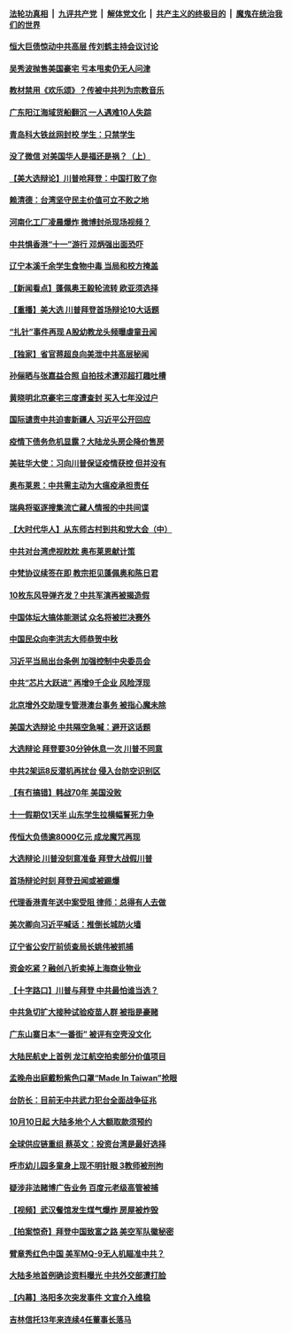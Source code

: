 ####  [法轮功真相](../../../../basic/blob/master/README.md?t=09301731) &nbsp;|&nbsp; [九评共产党](../../../../9ping.md/blob/master/README.md?t=09301731) &nbsp;|&nbsp; [解体党文化](../../../../jtdwh.md/blob/master/README.md?t=09301731)  &nbsp;|&nbsp; [共产主义的终极目的](../../../../gczydzjmd.md/blob/master/README.md?t=09301731) &nbsp;|&nbsp; [魔鬼在统治我们的世界](../../../../mgztzwmdsj.md/blob/master/README.md?t=09301731) 

#### [恒大巨债惊动中共高层 传刘鹤主持会议讨论](../pages/nsc413/n12441630.md?t=09301731) 

#### [吴秀波抛售美国豪宅 亏本甩卖仍无人问津](../pages/nsc413/n12440388.md?t=09301731) 

#### [教材禁用《欢乐颂》？传被中共列为宗教音乐](../pages/nsc413/n12441339.md?t=09301731) 

#### [广东阳江海域货船翻沉 一人遇难10人失踪](../pages/nsc413/n12441153.md?t=09301731) 

#### [青岛科大铁丝网封校 学生：只禁学生](../pages/nsc413/n12440726.md?t=09301731) 

#### [没了微信 对美国华人是福还是祸？（上）](../pages/nsc413/n12441101.md?t=09301731) 

#### [【美大选辩论】川普呛拜登：中国打败了你](../pages/nsc413/n12441196.md?t=09301731) 

#### [赖清德：台湾坚守民主价值可立不败之地](../pages/nsc413/n12440990.md?t=09301731) 

#### [河南化工厂凌晨爆炸 微博封杀现场视频？](../pages/nsc413/n12441048.md?t=09301731) 


#### [中共惧香港“十一”游行 邓炳强出面恐吓](../pages/nsc413/n12440600.md?t=09301731) 

#### [辽宁本溪千余学生食物中毒 当局和校方掩盖](../pages/nsc413/n12440055.md?t=09301731) 

#### [【新闻看点】蓬佩奥王毅轮流转 欧亚须选择](../pages/nsc413/n12440284.md?t=09301731) 

#### [【重播】美大选 川普拜登首场辩论10大话题](../pages/nsc413/n12439545.md?t=09301731) 

#### [“扎针”事件再现 A股幼教龙头频曝虐童丑闻](../pages/nsc413/n12440404.md?t=09301731) 

#### [【独家】省官蒋超良向美泄中共高层秘闻](../pages/nsc413/n12437878.md?t=09301731) 

#### [孙俪晒与张嘉益合照 自拍技术遭邓超打趣吐槽](../pages/nsc413/n12440208.md?t=09301731) 

#### [黄晓明北京豪宅三度遭查封 买入七年没过户](../pages/nsc413/n12439951.md?t=09301731) 

#### [国际谴责中共迫害新疆人 习近平公开回应](../pages/nsc413/n12440276.md?t=09301731) 

#### [疫情下债务危机显露？大陆龙头房企降价售房](../pages/nsc413/n12440262.md?t=09301731) 

#### [美驻华大使：习向川普保证疫情获控 但并没有](../pages/nsc413/n12440300.md?t=09301731) 

#### [奥布莱恩：中共需主动为大瘟疫承担责任](../pages/nsc413/n12440341.md?t=09301731) 

#### [瑞典将驱逐搜集流亡藏人情报的中共间谍](../pages/nsc413/n12440209.md?t=09301731) 

#### [【大时代华人】从东师古村到共和党大会（中）](../pages/nsc413/n12440271.md?t=09301731) 

#### [中共对台湾虎视眈眈 奥布莱恩献计策](../pages/nsc413/n12440250.md?t=09301731) 

#### [中梵协议续签在即 教宗拒见蓬佩奥和陈日君](../pages/nsc413/n12440241.md?t=09301731) 

#### [10枚东风导弹齐发？中共军演再被揭造假](../pages/nsc413/n12439973.md?t=09301731) 

#### [中国体坛大搞体能测试 众名将被拦决赛外](../pages/nsc413/n12439947.md?t=09301731) 

#### [中国民众向李洪志大师恭贺中秋](../pages/nsc413/n12439867.md?t=09301731) 

#### [习近平当局出台条例 加强控制中央委员会](../pages/nsc413/n12439704.md?t=09301731) 

#### [中共“芯片大跃进” 再增9千企业 风险浮现](../pages/nsc413/n12439889.md?t=09301731) 

#### [北京增外交助理专管港澳台事务 被指心魔未除](../pages/nsc413/n12439314.md?t=09301731) 

#### [美国大选辩论 中共隔空急喊：避开这话题](../pages/nsc413/n12439872.md?t=09301731) 

#### [大选辩论 拜登要30分钟休息一次 川普不同意](../pages/nsc413/n12439829.md?t=09301731) 

#### [中共2架运8反潜机再扰台 侵入台防空识别区](../pages/nsc413/n12439808.md?t=09301731) 

#### [【有冇搞错】韩战70年 美国没败](../pages/nsc413/n12439774.md?t=09301731) 

#### [十一假期仅1天半 山东学生拉横幅誓死力争](../pages/nsc413/n12438247.md?t=09301731) 

#### [传恒大负债逾8000亿元 成龙魔咒再现](../pages/nsc413/n12439469.md?t=09301731) 

#### [大选辩论 川普没刻意准备 拜登大战假川普](../pages/nsc413/n12439651.md?t=09301731) 

#### [首场辩论时刻 拜登丑闻或被踢爆](../pages/nsc413/n12439577.md?t=09301731) 

#### [代理香港青年送中案受阻 律师：总得有人去做](../pages/nsc413/n12439510.md?t=09301731) 

#### [美次卿向习近平喊话：推倒长城防火墙](../pages/nsc413/n12439539.md?t=09301731) 

#### [辽宁省公安厅前侦查局长姚伟被抓捕](../pages/nsc413/n12438920.md?t=09301731) 

#### [资金吃紧？融创八折卖掉上海商业物业](../pages/nsc413/n12439230.md?t=09301731) 

#### [【十字路口】川普与拜登 中共最怕谁当选？](../pages/nsc413/n12438105.md?t=09301731) 

#### [中共急切扩大接种试验疫苗人群 被指是豪赌](../pages/nsc413/n12438639.md?t=09301731) 

#### [广东山寨日本“一番街” 被评有空壳没文化](../pages/nsc413/n12439136.md?t=09301731) 

#### [大陆民航史上首例 龙江航空拍卖部分价值项目](../pages/nsc413/n12438832.md?t=09301731) 

#### [孟晚舟出庭戴粉紫色口罩“Made In Taiwan”抢眼](../pages/nsc413/n12439185.md?t=09301731) 

#### [台防长：目前无中共武力犯台全面战争征兆](../pages/nsc413/n12438882.md?t=09301731) 

#### [10月10日起 大陆多地个人大额取款须预约](../pages/nsc413/n12438269.md?t=09301731) 

#### [全球供应链重组 蔡英文：投资台湾是最好选择](../pages/nsc413/n12438800.md?t=09301731) 

#### [呼市幼儿园多童身上现不明针眼 3教师被刑拘](../pages/nsc413/n12438756.md?t=09301731) 

#### [疑涉非法赌博广告业务 百度元老级高管被捕](../pages/nsc413/n12438329.md?t=09301731) 

#### [【视频】武汉餐馆发生煤气爆炸 房屋被炸毁](../pages/nsc413/n12438385.md?t=09301731) 

#### [【拍案惊奇】拜登中国致富之路 美空军队徽秘密](../pages/nsc413/n12438416.md?t=09301731) 

#### [臂章秀红色中国 美军MQ-9无人机瞄准中共？](../pages/nsc413/n12438361.md?t=09301731) 

#### [大陆多地首例确诊资料曝光 中共外交部遭打脸](../pages/nsc413/n12434837.md?t=09301731) 

#### [【内幕】洛阳多次突发事件 文宣介入维稳](../pages/nsc413/n12430560.md?t=09301731) 

#### [吉林信托13年来连续4任董事长落马](../pages/nsc413/n12437797.md?t=09301731) 

